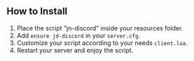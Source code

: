 ## How to Install

1. Place the script "jn-discord" inside your resources folder.
2. Add `ensure jd-discord` in your `server.cfg`.
3. Customize your script according to your needs `client.lua`.
5. Restart your server and enjoy the script.


